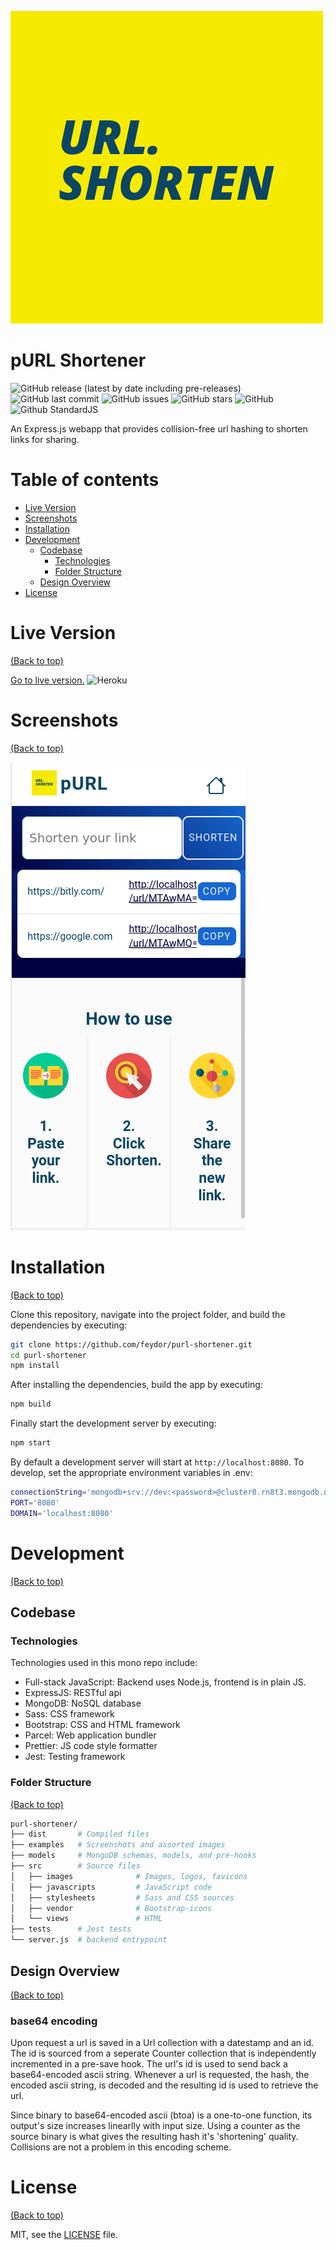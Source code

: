 ![](./examples/logo.png)

# pURL Shortener

![GitHub release (latest by date including pre-releases)](https://img.shields.io/github/v/release/feydor/purl-shortener?include_prereleases)
![GitHub last commit](https://img.shields.io/github/last-commit/feydor/purl-shortener)
![GitHub issues](https://img.shields.io/github/issues-raw/feydor/purl-shortener)
![GitHub stars](https://img.shields.io/github/stars/feydor/purl-shortener)
![GitHub](https://img.shields.io/github/license/feydor/purl-shortener)
![Github StandardJS](https://img.shields.io/badge/code_style-standard-brightgreen.svg)

An Express.js webapp that provides collision-free url hashing to shorten links for sharing.

# Table of contents

- [Live Version](#live-version)
- [Screenshots](#screenshots)
- [Installation](#installation)
- [Development](#development)
  - [Codebase](#codebase)
    - [Technologies](#technologies)
    - [Folder Structure](#folder-structure)
  - [Design Overview](#design-overview)
- [License](#license)

# Live Version
[(Back to top)](#table-of-contents)

[Go to live version.](https://p-url.herokuapp.com/)
![Heroku](https://heroku-badges.herokuapp.com/?app=p-url&root=dist/index.html)

# Screenshots
[(Back to top)](#table-of-contents)

![](./examples/usage.png)

# Installation
[(Back to top)](#table-of-contents)

Clone this repository, navigate into the project folder, and build the dependencies by executing:

```sh
git clone https://github.com/feydor/purl-shortener.git
cd purl-shortener
npm install
```

After installing the dependencies, build the app by executing:

```sh
npm build
```

Finally start the development server by executing:

```sh
npm start
```

By default a development server will start at ``http://localhost:8080``. To develop, set the appropriate environment variables in .env:

```sh
connectionString='mongodb+srv://dev:<password>@cluster0.rn8t3.mongodb.net/<dbname>?retryWrites=true&w=majority'
PORT='8080'
DOMAIN='localhost:8080'
```

# Development
[(Back to top)](#table-of-contents)

## Codebase

### Technologies

Technologies used in this mono repo include:

- Full-stack JavaScript: Backend uses Node.js, frontend is in plain JS.
- ExpressJS: RESTful api
- MongoDB: NoSQL database
- Sass: CSS framework
- Bootstrap: CSS and HTML framework
- Parcel: Web application bundler
- Prettier: JS code style formatter
- Jest: Testing framework

### Folder Structure
[(Back to top)](#table-of-contents)

```sh
purl-shortener/
├── dist       # Compiled files
├── examples   # Screenshots and assorted images
├── models     # MongoDB schemas, models, and pre-hooks
├── src        # Source files
│   ├── images              # Images, logos, favicons
│   ├── javascripts         # JavaScript code
│   ├── stylesheets         # Sass and CSS sources
│   ├── vendor              # Bootstrap-icons
│   └── views               # HTML
├── tests      # Jest tests
└── server.js  # backend entrypoint
```

## Design Overview
[(Back to top)](#table-of-contents)

### base64 encoding
Upon request a url is saved in a Url collection with a datestamp and an id. The id is sourced from a seperate Counter collection that is independently incremented in a pre-save hook. The url's id is used to send back a base64-encoded ascii string. Whenever a url is requested, the hash, the encoded ascii string, is decoded and the resulting id is used to retrieve the url.

Since binary to base64-encoded ascii (btoa) is a one-to-one function, its output's size increases linearlly with input size. Using a counter as the source binary is what gives the resulting hash it's 'shortening' quality. Collisions are not a problem in this encoding scheme.

# License
[(Back to top)](#table-of-contents)

MIT, see the [LICENSE](./LICENSE) file.
